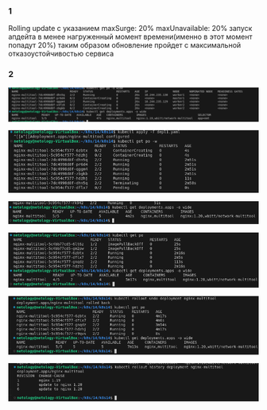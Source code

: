 ### 1 

Rolling update с указанием maxSurge: 20% maxUnavailable: 20% запуск апдейта в менее нагруженный момент времени(именно в этот момент попадут 20%)
таким образом обновление пройдет с максимальной отказоустойчивостью сервиса


### 2 

![alt text](image.png)

![alt text](image-1.png)

![alt text](image-2.png)

![alt text](image-3.png)

![alt text](image-4.png)

![alt text](image-5.png)